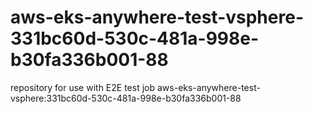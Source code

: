 # aws-eks-anywhere-test-vsphere-331bc60d-530c-481a-998e-b30fa336b001-88
repository for use with E2E test job aws-eks-anywhere-test-vsphere:331bc60d-530c-481a-998e-b30fa336b001-88

